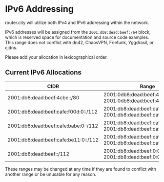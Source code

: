 # IPv6 Addressing

router.city will utilize both IPv4 and IPv6 addressing within the network.

IPv6 addresses will be assigned from the `2001:db8:dead:beef:/64` block, which is reserved space for documentation and source code examples. This range does not conflict with dn42, ChaosVPN, Friefunk, Yggdrasil, or cjdns.

Please add your allocation in lexicographical order.

## Current IPv6 Allocations

| CIDR                                    | Range                                                                        | User          |
| --------------------------------------- | ---------------------------------------------------------------------------- | ------------- |
| 2001:db8:dead:beef:4cbe::/80            | 2001:0db8:dead:beef:4cbe:0:0:0 - 2001:0db8:dead:beef:4cbe:ffff:ffff:ffff     | [Bandura Communications](https://byeob.de/)|
| 2001:db8:dead:beef:cafe:f00d:0::/112    | 2001:db8:dead:beef:cafe:f00d:0:0 - 2001:db8:dead:beef:cafe:f00d:0:ffff       | [Famicoman](https://github.com/Famicoman)|
| 2001:db8:dead:beef:cafe:babe:0::/112    | 2001:db8:dead:beef:cafe:babe:0:0 - 2001:db8:dead:beef:cafe:babe:0:ffff       | [mikenabhan](https://github.com/mikenabhan)|
| 2001:db8:dead:beef:cafe:be11:0::/112    | 2001:db8:dead:beef:cafe:be11:0:0 - 2001:db8:dead:beef:cafe:be11:0:ffff       | [darkdrgn2k](https://github.com/darkdrgn2k)|
| 2001:db8:dead:beef::/112                | 2001:db8:dead:beef:0:0:0:0 - 2001:db8:dead:beef:0:0:0:ffff                   | [brannondorsey](https://github.com/brannondorsey)|

These ranges may be changed at any time if they are found to conflict with another range or be unusable for any reason.
